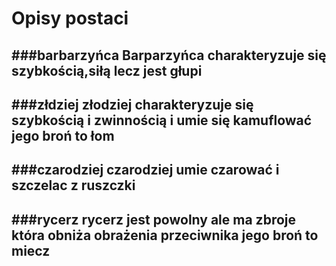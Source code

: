# **Opisy postaci**
###barbarzyńca 
Barparzyńca charakteryzuje się szybkością,siłą lecz jest głupi
---
###złdziej 
złodziej charakteryzuje się szybkością i zwinnością i umie się kamuflować jego broń to łom 
---
###czarodziej 
czarodziej umie czarować i szczelac z ruszczki
---
###rycerz
rycerz jest powolny ale ma zbroje która obniża obrażenia przeciwnika jego broń to miecz 
---
